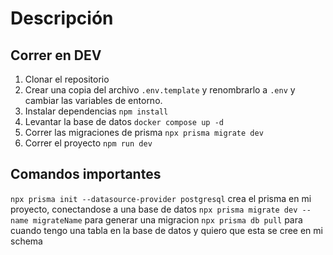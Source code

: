# Descripción


## Correr en DEV

1. Clonar el repositorio
2. Crear una copia del archivo ```.env.template``` y renombrarlo a ```.env``` y cambiar las variables de entorno.
3. Instalar dependencias ```npm install```
4. Levantar la base de datos ```docker compose up -d```
5. Correr las migraciones de prisma ```npx prisma migrate dev```
6. Correr el proyecto ```npm run dev```

## Comandos importantes

```npx prisma init --datasource-provider postgresql``` crea el prisma en mi proyecto, conectandose a una base de datos
```npx prisma migrate dev --name migrateName``` para generar una migracion
```npx prisma db pull``` para cuando tengo una tabla en la base de datos y quiero que esta se cree en mi schema
